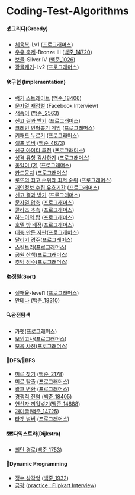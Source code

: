 # Coding-Test-Algorithms

#### 💰그리디(Greedy)

- [체육복](https://github.com/hoijoii/CodingTest-Algorithm/blob/master/Greedy/programmers_greedy_gym_clothes(level1).py)-Lv1 ([프로그래머스](https://programmers.co.kr/learn/courses/30/lessons/42862))
- [우유 축제](https://github.com/hoijoii/CodingTest-Algorithm/blob/main/Greedy/baekjoon_14720_milk_festival.py)-Bronze III ([백준_14720](https://www.acmicpc.net/problem/14720))
- [보물](https://github.com/hoijoii/CodingTest-Algorithm/blob/main/Greedy/baekjoon_1026_tresure.py)-Silver IV ([백준_1026](https://github.com/hoijoii/CodingTest-Algorithm/blob/main/Greedy/baekjoon_1026_tresure.py))
- [광물캐기](https://github.com/hoijoii/CodingTest-Algorithm/blob/main/Greedy/programmers_mining.py)-Lv2 ([프로그래머스](https://school.programmers.co.kr/learn/courses/30/lessons/172927))
  

#### 🛠️구현 (Implementation)

- [럭키 스트레이트](https://github.com/hoijoii/CodingTest-Algorithm/blob/master/Implementation/implementation_baekjoon_18406_lucky_straight.py) ([백준_18406](https://www.acmicpc.net/problem/18406))
- [문자열 재정렬](https://github.com/hoijoii/CodingTest-Algorithm/blob/master/Implementation/implementation_Facebook_Interview_rearrange_string.py) (Facebook Interview)
- [색종이](https://github.com/hoijoii/CodingTest-Algorithm/blob/main/Implementation/baekjoon_2563_color_paper.py) ([백준_2563](https://www.acmicpc.net/problem/2563))
- [신고 결과 받기](https://github.com/hoijoii/CodingTest-Algorithm/blob/main/Implementation/programmers_report_id.py) ([프로그래머스](https://school.programmers.co.kr/learn/courses/30/lessons/92334))
- [크레인 인형뽑기 게임](https://github.com/hoijoii/CodingTest-Algorithm/blob/main/Implementation/programmers_crain.py) ([프로그래머스](https://school.programmers.co.kr/learn/courses/30/lessons/64061))
- [키패드 누르기](https://github.com/hoijoii/CodingTest-Algorithm/blob/main/Implementation/programmers_keypad.py) ([프로그래머스](https://school.programmers.co.kr/learn/courses/30/lessons/67256))
- [셀프 넘버](https://github.com/hoijoii/CodingTest-Algorithm/blob/main/Implementation/baekjoon_4673_self_number.py) ([백준_4673](https://www.acmicpc.net/problem/4673))
- [신규 아이디 추천](https://github.com/hoijoii/CodingTest-Algorithm/blob/main/Implementation/programmers_new_id.py) ([프로그래머스](https://school.programmers.co.kr/learn/courses/30/lessons/72410))
- [성격 유형 검사하기](https://github.com/hoijoii/CodingTest-Algorithm/blob/main/Implementation/programmers_MBTI.py) ([프로그래머스](https://school.programmers.co.kr/learn/courses/30/lessons/118666))
- [옹알이 (2)](https://github.com/hoijoii/CodingTest-Algorithm/blob/main/Implementation/programmers_babbling.py) ([프로그래머스](https://school.programmers.co.kr/learn/courses/30/lessons/133499))
- [카드뭉치](https://github.com/hoijoii/CodingTest-Algorithm/blob/main/Implementation/programmers_card_dek.py) ([프로그래머스](https://school.programmers.co.kr/learn/courses/30/lessons/159994))
- [로또의 최고 순위와 최저 순위](https://github.com/hoijoii/CodingTest-Algorithm/blob/main/Implementation/programmers_min_max_lotto.p) ([프로그래머스](https://school.programmers.co.kr/learn/courses/30/lessons/77484))
- [개인정보 수집 유효기간](https://github.com/hoijoii/CodingTest-Algorithm/blob/main/Implementation/programmers_personal_info.py) ([프로그래머스](https://school.programmers.co.kr/learn/courses/30/lessons/150370))
- [신고 결과 받기](https://github.com/hoijoii/CodingTest-Algorithm/blob/main/Implementation/programmers_report_id.py) ([프로그래머스](https://school.programmers.co.kr/learn/courses/30/lessons/92334))
- [문자열 압축](https://github.com/hoijoii/CodingTest-Algorithm/blob/main/Implementation/programmers_string_press.py) ([프로그래머스](https://school.programmers.co.kr/learn/courses/30/lessons/60057))
- [콜라츠 추측](https://github.com/hoijoii/CodingTest-Algorithm/blob/main/Implementation/programmers_collatz.py) ([프로그래머스](https://school.programmers.co.kr/learn/courses/30/lessons/12943))
- [하노이의 탑](https://github.com/hoijoii/CodingTest-Algorithm/blob/main/Implementation/programmers_hanoi.py) ([프로그래머스](https://school.programmers.co.kr/learn/courses/30/lessons/12946))
- [호텔 방 배정](https://github.com/hoijoii/CodingTest-Algorithm/blob/main/Implementation/programmers_hotel_room.py)([프로그래머스](https://school.programmers.co.kr/learn/courses/30/lessons/64063))
- [대충 만든 자판](https://github.com/hoijoii/CodingTest-Algorithm/blob/main/Implementation/programmers_keyboard.py)([프로그래머스](https://school.programmers.co.kr/learn/courses/30/lessons/160586))
- [달리기 경주](https://github.com/hoijoii/CodingTest-Algorithm/blob/main/Implementation/programmers_running.py)([프로그래머스](https://school.programmers.co.kr/learn/courses/30/lessons/178871))
- [스킬트리](https://github.com/hoijoii/CodingTest-Algorithm/blob/main/Implementation/programmers_skill_tree.py)([프로그래머스](https://school.programmers.co.kr/learn/courses/30/lessons/49993))
- [공원 산책](https://github.com/hoijoii/CodingTest-Algorithm/blob/main/Implementation/programmers_walking_park.py)([프로그래머스](https://school.programmers.co.kr/learn/courses/30/lessons/172928))
- [추억 점수](https://github.com/hoijoii/CodingTest-Algorithm/blob/main/Implementation/programmers_yearning_score.py)([프로그래머스](https://school.programmers.co.kr/learn/courses/30/lessons/176963))

#### 📚정렬(Sort)

- [실패율](https://github.com/hoijoii/CodingTest-Algorithm/blob/master/Sort/programmers_sort_failure_rate(level1).py)-level1 ([프로그래머스](https://programmers.co.kr/learn/courses/30/lessons/42889))
- [안테나](https://github.com/hoijoii/CodingTest-Algorithm/blob/master/Sort/sort_baekjoon_18310_antenna.py) ([백준_18310](https://www.acmicpc.net/problem/18310))


#### 🔍완전탐색

- [카펫](https://github.com/hoijoii/CodingTest-Algorithm/blob/main/Brute_Force/programmers_carpet.py)([프로그래머스](https://school.programmers.co.kr/learn/courses/30/lessons/42842))
- [모의고사](https://github.com/hoijoii/CodingTest-Algorithm/blob/main/Implementation/programmers_mock_test.py)([프로그래머스](https://school.programmers.co.kr/learn/courses/30/lessons/42840))
- [모음 사전](https://github.com/hoijoii/CodingTest-Algorithm/blob/main/Implementation/programmers_vowel_dict.py)([프로그래머스](https://school.programmers.co.kr/learn/courses/30/lessons/84512))

 
#### 🌲DFS/🌊BFS

- [미로 찾기](https://github.com/hoijoii/CodingTest-Algorithm/blob/main/DFS%26BFS/baekjoon_2178_maze.py) ([백준_2178](https://www.acmicpc.net/problem/2178))
- [미로 탈출](https://github.com/hoijoii/CodingTest-Algorithm/blob/master/DFS%26BFS/ㄴbaekjoon_DFS%26BFS_14888_insert_operator.py) ([프로그래머스](https://school.programmers.co.kr/learn/courses/30/lessons/159993))
- [괄호 변환](https://github.com/hoijoii/CodingTest-Algorithm/blob/master/DFS%26BFS/baekjoon_DFS%26BFS_14888_insert_operator.py) ([프로그래머스](https://programmers.co.kr/learn/courses/30/lessons/60058))
- [경쟁적 전염](https://github.com/hoijoii/CodingTest-Algorithm/blob/master/DFS%26BFS/baekjoon_DFS%26BFS_18405_competitive_contagion.py) ([백준_18405](https://www.acmicpc.net/problem/18405))
- [연산자 끼워넣기](https://github.com/hoijoii/CodingTest-Algorithm/blob/master/DFS%26BFS/baekjoon_DFS%26BFS_14888_insert_operator.py)([백준_14888](https://www.acmicpc.net/problem/14888))
- [개미굴](https://github.com/hoijoii/CodingTest-Algorithm/blob/main/DFS%26BFS/baekjoon_14725_ant_house.py)([백준_14725](https://www.acmicpc.net/problem/14725))
- [타겟 넘버](https://github.com/hoijoii/CodingTest-Algorithm/blob/main/DFS%26BFS/programmers_target_number.py) ([프로그래머스](https://school.programmers.co.kr/learn/courses/30/lessons/43165))


#### 🗺️다익스트라(Dijkstra)

- [최단 경로](https://github.com/hoijoii/CodingTest-Algorithm/blob/main/Dijkstra/baekjoon_1753_shortest_path.py)([백준_1753](https://www.acmicpc.net/problem/1753))


#### 🧠Dynamic Programming

- [정수 삼각형](https://github.com/hoijoii/CodingTest-Algorithm/blob/master/Dynamic_programming/Baekjoon_integer_triangle.py) ([백준_1932](https://www.acmicpc.net/problem/1932))
- [금광](https://github.com/hoijoii/CodingTest-Algorithm/blob/master/Dynamic_programming/Flipkart_gold_mine.py) ([practice : Flipkart Interview](https://practice.geeksforgeeks.org/problems/gold-mine-problem2608/1))
